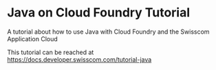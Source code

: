 # Java on Cloud Foundry Tutorial

A tutorial about how to use Java with Cloud Foundry and the Swisscom Application Cloud

This tutorial can be reached at <https://docs.developer.swisscom.com/tutorial-java>


